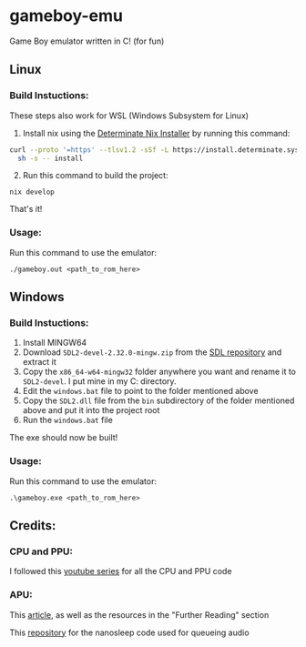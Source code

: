 # gameboy-emu
Game Boy emulator written in C! (for fun)

## Linux
### Build Instuctions:
These steps also work for WSL (Windows Subsystem for Linux)

1. Install nix using the [Determinate Nix Installer](https://github.com/DeterminateSystems/nix-installer) by running this command:
```sh
curl --proto '=https' --tlsv1.2 -sSf -L https://install.determinate.systems/nix | \
  sh -s -- install
```
2. Run this command to build the project:
```shell
nix develop
```

That's it!

### Usage:
Run this command to use the emulator:
```shell
./gameboy.out <path_to_rom_here>
```

## Windows
### Build Instuctions:
1. Install MINGW64
2. Download `SDL2-devel-2.32.0-mingw.zip` from the [SDL repository](https://github.com/libsdl-org/SDL/releases/tag/release-2.32.0) and extract it
3. Copy the `x86_64-w64-mingw32` folder anywhere you want and rename it to `SDL2-devel`. I put mine in my C: directory.
4. Edit the `windows.bat` file to point to the folder mentioned above
5. Copy the `SDL2.dll` file from the `bin` subdirectory of the folder mentioned above and put it into the project root
6. Run the `windows.bat` file

The exe should now be built!

### Usage:
Run this command to use the emulator:
```shell
.\gameboy.exe <path_to_rom_here>
```

## Credits:
### CPU and PPU:
I followed this [youtube series](https://www.youtube.com/playlist?list=PLVxiWMqQvhg_yk4qy2cSC3457wZJga_e5) for all the CPU and PPU code

### APU:
This [article](https://nightshade256.github.io/2021/03/27/gb-sound-emulation.html), as well as the resources in the "Further Reading" section

This [repository](https://github.com/mmitch/gbsplay/blob/master/plugout_sdl.c) for the nanosleep code used for queueing audio
